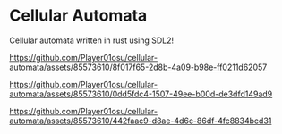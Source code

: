 
# Cellular Automata

Cellular automata written in rust using SDL2!



https://github.com/Player01osu/cellular-automata/assets/85573610/8f017f65-2d8b-4a09-b98e-ff0211d62057



https://github.com/Player01osu/cellular-automata/assets/85573610/0dd5fdc4-1507-49ee-b00d-de3dfd149ad9



https://github.com/Player01osu/cellular-automata/assets/85573610/442faac9-d8ae-4d6c-86df-4fc8834bcd31

